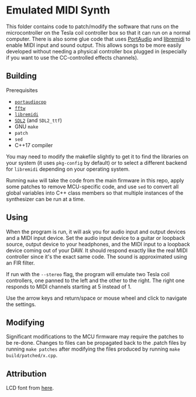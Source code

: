 # Emulated MIDI Synth

This folder contains code to patch/modify the software that runs on the microcontroller on the Tesla coil controller box so that it can run on a normal computer. There is also some glue code that uses [PortAudio](https://github.com/PortAudio/portaudio) and [libremidi](https://github.com/jcelerier/libremidi) to enable MIDI input and sound output. This allows songs to be more easily developed without needing a physical controller box plugged in (especially if you want to use the CC-controlled effects channels).

## Building

Prerequisites
 * [`portaudiocpp`](https://github.com/PortAudio/portaudio)
 * [`fftw`](https://www.fftw.org)
 * [`libremidi`](https://github.com/jcelerier/libremidi)
 * [`SDL2`](https://www.libsdl.org) (and `SDL2_ttf`)
 * GNU `make`
 * `patch`
 * `sed`
 * C++17 compiler

You may need to modify the makefile slightly to get it to find the libraries on your system (it uses `pkg-config` by default) or to select a different backend for `libremidi` depending on your operating system.

Running `make` will take the code from the main firmware in this repo, apply some patches to remove MCU-specific code, and use `sed` to convert all global variables into C++ class members so that multiple instances of the synthesizer can be run at a time.

## Using

When the program is run, it will ask you for audio input and output devices and a MIDI input device. Set the audio input device to a guitar or loopback source, output device to your headphones, and the MIDI input to a loopback device coming out of your DAW. It should respond exactly like the real MIDI controller since it's the exact same code. The sound is approximated using an FIR filter.

If run with the `--stereo` flag, the program will emulate two Tesla coil controllers, one panned to the left and the other to the right. The right one responds to MIDI channels starting at 5 instead of 1.

Use the arrow keys and return/space or mouse wheel and click to navigate the settings.

## Modifying

Significant modifications to the MCU firmware may require the patches to be re-done. Changes to files can be propagated back to the .patch files by running `make patches` after modifying the files produced by running `make build/patched/x.cpp`.

## Attribution

LCD font from [here](https://fontstruct.com/fontstructions/show/476121/lcd_dot_matrix_hd44780u).
